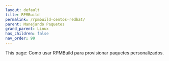 ```yaml
---
layout: default
title: RPMBuild
permalink: /rpmbuild-centos-redhat/
parent: Manejando Paquetes
grand_parent: Linux
has_children: false
nav_order: 99
---
```


This page: Como usar RPMBuild para provisionar paquetes personalizados.